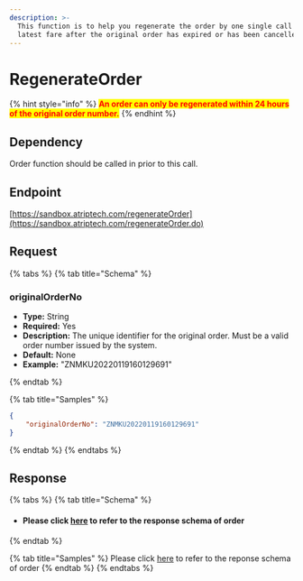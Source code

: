 ```yaml
---
description: >-
  This function is to help you regenerate the order by one single call with the
  latest fare after the original order has expired or has been cancelled.
---
```


# RegenerateOrder

{% hint style="info" %}
<mark style="color:red;">**An order can only be regenerated within 24 hours of the original order number.**</mark>
{% endhint %}

## Dependency

Order function should be called in prior to this call.

## Endpoint

[https://sandbox.atriptech.com/regenerateOrder](https://sandbox.atriptech.com/regenerateOrder.do)

## Request

{% tabs %}
{% tab title="Schema" %}
### **originalOrderNo**
- **Type:** String  
- **Required:** Yes  
- **Description:** The unique identifier for the original order. Must be a valid order number issued by the system.    
- **Default:** None  
- **Example:** "ZNMKU20220119160129691"


{% endtab %}

{% tab title="Samples" %}
```json
{
    "originalOrderNo": "ZNMKU20220119160129691"
}             
```
{% endtab %}
{% endtabs %}

## Response

{% tabs %}
{% tab title="Schema" %}
* #### Please click [here](order.md#response) to refer to the response schema of order
{% endtab %}

{% tab title="Samples" %}
Please click [here](order.md#response) to refer to the reponse schema of order
{% endtab %}
{% endtabs %}
